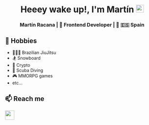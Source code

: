 

<div align="center">
    <h1>Heeey wake up!, I'm Martín</a> <img src="https://media.giphy.com/media/hvRJCLFzcasrR4ia7z/giphy.gif" width="25px"> </h1>
    <h3> Martín Racana | 💅 Frontend Developer | 📍 🇪🇸 Spain </h3>
</div>


## 📅 Hobbies
- 🥋🇧🇷 Brazilian JiuJitsu
- 🏂 Snowboard 
- 🤑 Crypto
- 🤿 Scuba Diving
- 🎮 MMORPG games
- etc...


## 📫 Reach me

   <a href="https://www.linkedin.com/in/mracana"><img height="30" src="https://www.linkedin.com/favicon.ico"></a>&nbsp;&nbsp;
